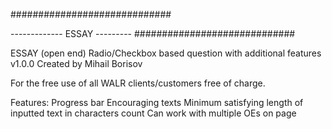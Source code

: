 #############################

------------- ESSAY ---------
#############################

ESSAY (open end) Radio/Checkbox based question with additional features v1.0.0 Created by Mihail Borisov

For the free use of all WALR clients/customers free of charge.

Features:
  Progress bar
  Encouraging texts
  Minimum satisfying length of inputted text in characters count
  Can work with multiple OEs on page
